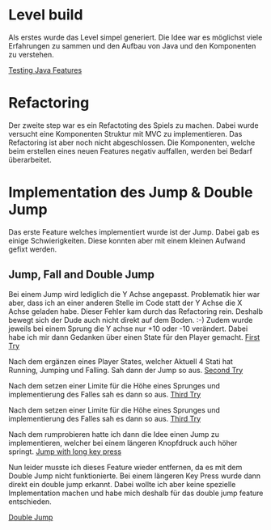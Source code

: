 # Level build

Als erstes wurde das Level simpel generiert. Die Idee war es möglichst viele Erfahrungen zu sammen und den Aufbau von Java und den Komponenten zu verstehen.

[Testing Java Features](./docs/videos/levelBuild.mp4)

# Refactoring

Der zweite step war es ein Refactoting des Spiels zu machen. Dabei wurde versucht eine Komponenten Struktur mit MVC zu implementieren. Das Refactoring ist aber noch nicht abgeschlossen. Die Komponenten, welche beim erstellen eines neuen Features negativ auffallen, werden bei Bedarf überarbeitet.

# Implementation des Jump & Double Jump

Das erste Feature welches implementiert wurde ist der Jump. Dabei gab es einige Schwierigkeiten. Diese konnten aber mit einem kleinen Aufwand gefixt werden.

## Jump, Fall and Double Jump

Bei einem Jump wird lediglich die Y Achse angepasst. Problematik hier war aber, dass ich an einer anderen Stelle im Code statt der Y Achse die X Achse geladen habe. Dieser Fehler kam durch das Refactoring rein. Deshalb bewegt sich der Dude auch nicht direkt auf dem Boden. :-)
Zudem wurde jeweils bei einem Sprung die Y achse nur +10 oder -10 verändert. Dabei habe ich mir dann Gedanken über einen State für den Player gemacht.
[First Try](./docs/videos/first-try-jump.mp4)

Nach dem ergänzen eines Player States, welcher Aktuell 4 Stati hat Running, Jumping und Falling. Sah dann der Jump so aus.
[Second Try](./docs/videos/second-try-jump.mp4)

Nach dem setzen einer Limite für die Höhe eines Sprunges und implementierung des Falles sah es dann so aus.
[Third Try](./docs/videos/third-try-jump.mp4)

Nach dem setzen einer Limite für die Höhe eines Sprunges und implementierung des Falles sah es dann so aus.
[Third Try](./docs/videos/third-try-jump.mp4)

Nach dem rumprobieren hatte ich dann die Idee einen Jump zu implementieren, welcher bei einem längeren Knopfdruck auch höher springt.
[Jump with long key press](./docs/videos/jump-with-long-key-press.mp4)

Nun leider musste ich dieses Feature wieder entfernen, da es mit dem Double Jump nicht funktionierte. Bei einem längeren Key Press wurde dann direkt ein double jump erkannt. Dabei wollte ich aber keine spezielle Implementation machen und habe mich deshalb für das double jump feature entschieden.

[Double Jump](./docs/videos/double-jump.mp4)
